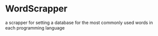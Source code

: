 # WordScrapper


a scrapper for setting a database for the most commonly used words in each programming language
